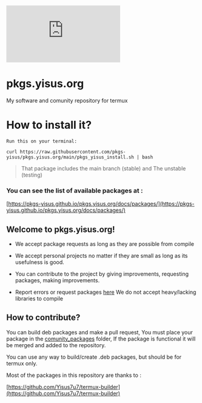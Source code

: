 ![image](https://opengraph.githubassets.com/91871daab983cd69e18846c4f5c40a547e91638b3fe6064d81d9bb4574d95e73/pkgs-yisus/pkgs.yisus.org) 

# pkgs.yisus.org
My software and comunity repository for termux 

# How to install it? 
`Run this on your terminal:`

```
curl https://raw.githubusercontent.com/pkgs-yisus/pkgs.yisus.org/main/pkgs_yisus_install.sh | bash
```

> That package includes the main branch (stable) and 
The unstable (testing)

### You can see the list of available packages at :

[https://pkgs-yisus.github.io/pkgs.yisus.org/docs/packages/](https://pkgs-yisus.github.io/pkgs.yisus.org/docs/packages/) 

## Welcome to pkgs.yisus.org! 

- We accept package requests as long as they are possible from 
compile

- We accept personal projects no matter if they are small 
as long as its usefulness is good. 

- You can contribute to the project by giving improvements, requesting packages, 
making improvements. 

- Report errors or request packages [here](https://github.com/Yisus7u7/pkgs.yisus.org/issues) 
We do not accept heavy/lacking libraries to compile 

## How to contribute? 

You can build deb packages and make a pull request, 
You must place your package in the [comunity_packages](https://github.com/Yisus7u7/pkgs.yisus.org/tree/main/comunity_packages) folder, 
If the package is functional it will be merged and added 
to the repository. 

You can use any way to build/create .deb packages, but 
should be for termux only. 

Most of the packages in this repository are thanks to :

[https://github.com/Yisus7u7/termux-builder](https://github.com/Yisus7u7/termux-builder) 

